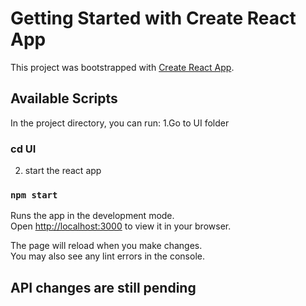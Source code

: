 # Getting Started with Create React App

This project was bootstrapped with [Create React App](https://github.com/facebook/create-react-app).

## Available Scripts

In the project directory, you can run:
1.Go to UI folder
### cd UI
2. start the react app
### `npm start`

Runs the app in the development mode.\
Open [http://localhost:3000](http://localhost:3000) to view it in your browser.

The page will reload when you make changes.\
You may also see any lint errors in the console.

## API changes are still pending
